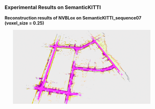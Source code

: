 ### Experimental Results on SemanticKITTI

**Reconstruction results of NVBLox on SemanticKITTI_sequence07 (voxel_size = 0.25)**
<p align="center">
  <center><img src="images/semantickitti_sequence07.png" width="450" /></center>
  <br>
</p>

